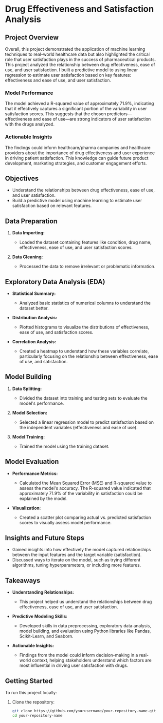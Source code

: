 # Drug Effectiveness and Satisfaction Analysis

## Project Overview
Overall, this project demonstrated the application of machine learning techniques to real-world healthcare data but also highlighted the critical role that user satisfaction plays in the success of pharmaceutical products. This project analyzed the relationship between drug effectiveness, ease of use, and user satisfaction. I built a predictive model to using linear regression to estimate user satisfaction based on key features: effectiveness and ease of use, and user satisfaction.

### Model Performance
The model achieved a R-squared value of approximately 71.9%, indicating that it effectively captures a significant portion of the variability in user satisfaction scores. This suggests that the chosen predictors—effectiveness and ease of use—are strong indicators of user satisfaction with the drugs analyzed.

### Actionable Insights
The findings could inform healthcare/pharma companies and healthcare providers about the importance of drug effectiveness and user experience in driving patient satisfaction. This knowledge can guide future product development, marketing strategies, and customer engagement efforts.

## Objectives

- Understand the relationships between drug effectiveness, ease of use, and user satisfaction.
- Build a predictive model using machine learning to estimate user satisfaction based on relevant features.

## Data Preparation

1. **Data Importing:** 
   - Loaded the dataset containing features like condition, drug name, effectiveness, ease of use, and user satisfaction scores.

2. **Data Cleaning:** 
   - Processed the data to remove irrelevant or problematic information.

## Exploratory Data Analysis (EDA)

- **Statistical Summary:** 
  - Analyzed basic statistics of numerical columns to understand the dataset better.

- **Distribution Analysis:** 
  - Plotted histograms to visualize the distributions of effectiveness, ease of use, and satisfaction scores.

- **Correlation Analysis:** 
  - Created a heatmap to understand how these variables correlate, particularly focusing on the relationship between effectiveness, ease of use, and satisfaction.

## Model Building

1. **Data Splitting:** 
   - Divided the dataset into training and testing sets to evaluate the model's performance.

2. **Model Selection:** 
   - Selected a linear regression model to predict satisfaction based on the independent variables (effectiveness and ease of use).

3. **Model Training:** 
   - Trained the model using the training dataset.

## Model Evaluation

- **Performance Metrics:** 
  - Calculated the Mean Squared Error (MSE) and R-squared value to assess the model's accuracy. The R-squared value indicated that approximately 71.9% of the variability in satisfaction could be explained by the model.

- **Visualization:** 
  - Created a scatter plot comparing actual vs. predicted satisfaction scores to visually assess model performance.

## Insights and Future Steps

- Gained insights into how effectively the model captured relationships between the input features and the target variable (satisfaction).
- Discussed ways to iterate on the model, such as trying different algorithms, tuning hyperparameters, or including more features.

## Takeaways

- **Understanding Relationships:** 
  - This project helped us understand the relationships between drug effectiveness, ease of use, and user satisfaction.

- **Predictive Modeling Skills:** 
  - Developed skills in data preprocessing, exploratory data analysis, model building, and evaluation using Python libraries like Pandas, Scikit-Learn, and Seaborn.

- **Actionable Insights:** 
  - Findings from the model could inform decision-making in a real-world context, helping stakeholders understand which factors are most influential in driving user satisfaction with drugs.

## Getting Started

To run this project locally:

1. Clone the repository:
   ```bash
   git clone https://github.com/yourusername/your-repository-name.git
   cd your-repository-name
